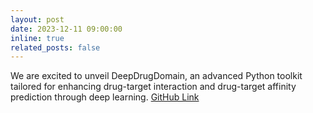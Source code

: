```yaml
---
layout: post
date: 2023-12-11 09:00:00
inline: true
related_posts: false
---
```


We are excited to unveil DeepDrugDomain, an advanced Python toolkit tailored for enhancing drug-target interaction and drug-target affinity prediction through deep learning. <a href="https://github.com/yazdanimehdi/DeepDrugDomain">GitHub Link</a>
